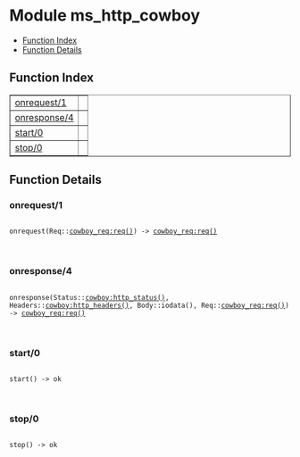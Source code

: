 

# Module ms_http_cowboy #
* [Function Index](#index)
* [Function Details](#functions)

<a name="index"></a>

## Function Index ##


<table width="100%" border="1" cellspacing="0" cellpadding="2" summary="function index"><tr><td valign="top"><a href="#onrequest-1">onrequest/1</a></td><td></td></tr><tr><td valign="top"><a href="#onresponse-4">onresponse/4</a></td><td></td></tr><tr><td valign="top"><a href="#start-0">start/0</a></td><td></td></tr><tr><td valign="top"><a href="#stop-0">stop/0</a></td><td></td></tr></table>


<a name="functions"></a>

## Function Details ##

<a name="onrequest-1"></a>

### onrequest/1 ###

<pre><code>
onrequest(Req::<a href="cowboy_req.md#type-req">cowboy_req:req()</a>) -&gt; <a href="cowboy_req.md#type-req">cowboy_req:req()</a>
</code></pre>
<br />

<a name="onresponse-4"></a>

### onresponse/4 ###

<pre><code>
onresponse(Status::<a href="cowboy.md#type-http_status">cowboy:http_status()</a>, Headers::<a href="cowboy.md#type-http_headers">cowboy:http_headers()</a>, Body::iodata(), Req::<a href="cowboy_req.md#type-req">cowboy_req:req()</a>) -&gt; <a href="cowboy_req.md#type-req">cowboy_req:req()</a>
</code></pre>
<br />

<a name="start-0"></a>

### start/0 ###

<pre><code>
start() -&gt; ok
</code></pre>
<br />

<a name="stop-0"></a>

### stop/0 ###

<pre><code>
stop() -&gt; ok
</code></pre>
<br />

